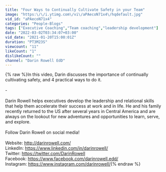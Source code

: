 ```yaml
---
title: "Four Ways to Continually Cultivate Safety in your Team"
image: "https:\/\/i.ytimg.com\/vi\/aPAecoN71x4\/hqdefault.jpg"
vid_id: "aPAecoN71x4"
categories: "People-Blogs"
tags: ["Executive Coaching","Team coaching","leadership development"]
date: "2022-03-02T03:34:07+03:00"
vid_date: "2021-01-20T15:00:01Z"
duration: "PT3M23S"
viewcount: "11"
likeCount: "1"
dislikeCount: ""
channel: "Darin Rowell EdD"
---
```

{% raw %}In this video, Darin discusses the importance of continually cultivating safety, and 4 practical ways to do it.<br /><br />-<br /><br />Darin Rowell helps executives develop the leadership and relational skills that help them accelerate their success at work and in life. He and his family recently returned to the US after several years in Central America and are always on the lookout for new adventures and opportunities to learn, serve, and explore.<br /><br />Follow Darin Rowell on social media!<br /><br />Website: <a rel="nofollow" target="blank" href="http://darinrowell.com/">http://darinrowell.com/</a><br />LinkedIn: <a rel="nofollow" target="blank" href="https://www.linkedin.com/in/darinrowell/">https://www.linkedin.com/in/darinrowell/</a><br />Twitter: <a rel="nofollow" target="blank" href="https://twitter.com/DarinRowell">https://twitter.com/DarinRowell</a><br />Facebook: <a rel="nofollow" target="blank" href="https://www.facebook.com/darinrowell.edd/">https://www.facebook.com/darinrowell.edd/</a><br />Instagram: <a rel="nofollow" target="blank" href="https://www.instagram.com/darinrowell/">https://www.instagram.com/darinrowell/</a>{% endraw %}
